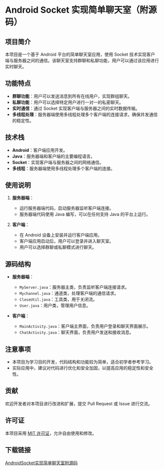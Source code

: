 # Android Socket 实现简单聊天室（附源码）

## 项目简介

本项目是一个基于 Android 平台的简单聊天室应用，使用 Socket 技术实现客户端与服务器之间的通信。该聊天室支持群聊和私聊功能，用户可以通过该应用进行实时聊天。

## 功能特点

- **群聊功能**：用户可以发送消息到所有在线用户，实现群组聊天。
- **私聊功能**：用户可以选择特定用户进行一对一的私密聊天。
- **实时通信**：通过 Socket 实现客户端与服务器之间的实时数据传输。
- **多线程处理**：服务器端使用多线程处理多个客户端的连接请求，确保并发通信的稳定性。

## 技术栈

- **Android**：客户端应用开发。
- **Java**：服务器端和客户端的主要编程语言。
- **Socket**：实现客户端与服务器之间的网络通信。
- **多线程**：服务器端使用多线程处理多个客户端的连接。

## 使用说明

1. **服务器端**：
   - 运行服务器端代码，启动服务器监听客户端连接。
   - 服务器端代码使用 Java 编写，可以在任何支持 Java 的平台上运行。

2. **客户端**：
   - 在 Android 设备上安装并运行客户端应用。
   - 客户端应用启动后，用户可以登录并进入聊天室。
   - 用户可以选择群聊或私聊模式进行聊天。

## 源码结构

- **服务器端**：
  - `MyServer.java`：服务器主类，负责监听客户端连接请求。
  - `Mychannel.java`：通道类，处理客户端的通信请求。
  - `CloseUtil.java`：工具类，用于关闭流。
  - `User.java`：用户类，管理用户信息。

- **客户端**：
  - `MainActivity.java`：客户端主界面，负责用户登录和聊天界面展示。
  - `ChatActivity.java`：聊天界面，负责用户发送和接收消息。

## 注意事项

- 本项目为学习目的开发，代码结构和功能较为简单，适合初学者参考学习。
- 实际应用中，建议对代码进行优化和安全加固，以提高应用的稳定性和安全性。

## 贡献

欢迎开发者对本项目进行改进和扩展，提交 Pull Request 或 Issue 进行交流。

## 许可证

本项目采用 [MIT 许可证](LICENSE)，允许自由使用和修改。

## 下载链接

[AndroidSocket实现简单聊天室附源码](https://pan.quark.cn/s/e824e50e85d6)